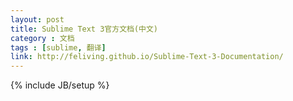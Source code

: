 ```yaml
---
layout: post
title: Sublime Text 3官方文档(中文)
category : 文档
tags : [sublime, 翻译]
link: http://feliving.github.io/Sublime-Text-3-Documentation/
---
```

{% include JB/setup %}

